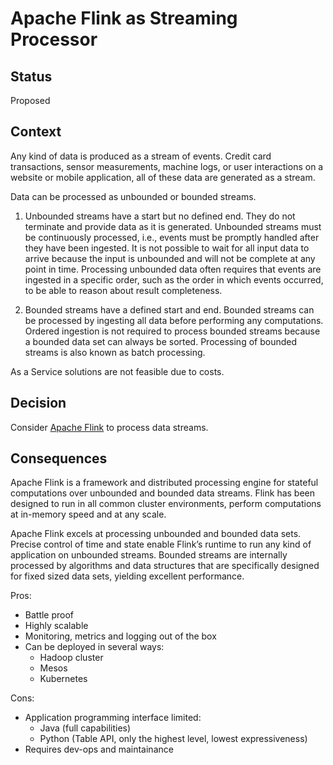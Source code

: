 # Apache Flink as Streaming Processor

## Status

Proposed

## Context

Any kind of data is produced as a stream of events. Credit card transactions, sensor measurements, machine logs, or user interactions on a website or mobile application, all of these data are generated as a stream.

Data can be processed as unbounded or bounded streams.

1. Unbounded streams have a start but no defined end. They do not terminate and provide data as it is generated. Unbounded streams must be continuously processed, i.e., events must be promptly handled after they have been ingested. It is not possible to wait for all input data to arrive because the input is unbounded and will not be complete at any point in time. Processing unbounded data often requires that events are ingested in a specific order, such as the order in which events occurred, to be able to reason about result completeness.

2. Bounded streams have a defined start and end. Bounded streams can be processed by ingesting all data before performing any computations. Ordered ingestion is not required to process bounded streams because a bounded data set can always be sorted. Processing of bounded streams is also known as batch processing.

As a Service solutions are not feasible due to costs.


## Decision

Consider [Apache Flink](https://flink.apache.org/) to process data streams.

## Consequences

Apache Flink is a framework and distributed processing engine for stateful computations over unbounded and bounded data streams. Flink has been designed to run in all common cluster environments, perform computations at in-memory speed and at any scale.

Apache Flink excels at processing unbounded and bounded data sets. Precise control of time and state enable Flink’s runtime to run any kind of application on unbounded streams. Bounded streams are internally processed by algorithms and data structures that are specifically designed for fixed sized data sets, yielding excellent performance.


Pros:
* Battle proof
* Highly scalable
* Monitoring, metrics and logging out of the box
* Can be deployed in several ways:
  * Hadoop cluster
  * Mesos
  * Kubernetes

Cons:
* Application programming interface limited:
  * Java (full capabilities)
  * Python (Table API, only the highest level, lowest expressiveness)
* Requires dev-ops and maintainance 